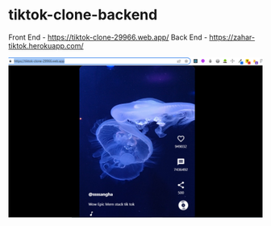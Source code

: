 # tiktok-clone-backend

Front End - https://tiktok-clone-29966.web.app/
Back End  - https://zahar-tiktok.herokuapp.com/


<img src="tiktok.png">

